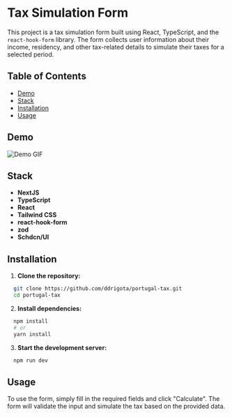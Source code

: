 # Tax Simulation Form

This project is a tax simulation form built using React, TypeScript, and the `react-hook-form` library. The form collects user information about their income, residency, and other tax-related details to simulate their taxes for a selected period.

## Table of Contents

- [Demo](#demo)
- [Stack](#stack)
- [Installation](#installation)
- [Usage](#usage)

## Demo

![Demo GIF](link_to_demo.gif)

## Stack

- **NextJS**
- **TypeScript**
- **React**
- **Tailwind CSS**
- **react-hook-form**
- **zod**
- **Schdcn/UI**

## Installation

1. **Clone the repository:**

```sh
  git clone https://github.com/ddrigota/portugal-tax.git
  cd portugal-tax
```

2. **Install dependencies:**

```sh
  npm install
  # or
  yarn install
```

3. **Start the development server:**

```sh
  npm run dev
```

## Usage

To use the form, simply fill in the required fields and click "Calculate". The form will validate the input and simulate the tax based on the provided data.
